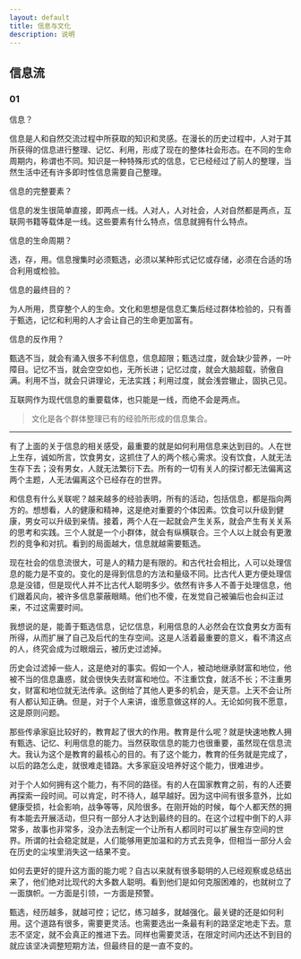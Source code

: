 ```yaml
---
layout: default
title: 信息与文化
description: 说明
---
```


## 信息流

### 01

信息？

信息是人和自然交流过程中所获取的知识和灵感。在漫长的历史过程中，人对于其所获得的信息进行整理、记忆、利用，形成了现在的整体社会形态。在不同的生命周期内，称谓也不同。知识是一种特殊形式的信息，它已经经过了前人的整理，当然生活中还有许多即时性信息需要自己整理。

信息的完整要素？

信息的发生很简单直接，即两点一线。人对人，人对社会，人对自然都是两点，互联网书籍等载体是一线。这些要素有什么特点，信息就拥有什么特点。

信息的生命周期？

选，存，用。信息搜集时必须甄选，必须以某种形式记忆或存储，必须在合适的场合利用或检验。

信息的最终目的？

为人所用，贯穿整个人的生命。文化和思想是信息汇集后经过群体检验的，只有善于甄选，记忆和利用的人才会让自己的生命更加富有。

信息的反作用？

甄选不当，就会有涌入很多不利信息，信息超限；甄选过度，就会缺少营养，一叶障目。记忆不当，就会空空如也，无所长进；记忆过度，就会大脑超载，骄傲自满。利用不当，就会只讲理论，无法实践；利用过度，就会浅尝辙止，固执己见。

互联网作为现代信息的重要载体，也只能是一线，而绝不会是两点。

> 文化是各个群体整理已有的经验所形成的信息集合。

---

有了上面的关于信息的相关感受，最重要的就是如何利用信息来达到目的。人在世上生存，诚如所言，饮食男女，这抓住了人的两个核心需求。没有饮食，人就无法生存下去；没有男女，人就无法繁衍下去。所有的一切有关人的探讨都无法偏离这两个主题，人无法偏离这个已经存在的世界。

和信息有什么关联呢？越来越多的经验表明，所有的活动，包括信息，都是指向两方的。想想看，人的健康和精神，这是绝对重要的个体因素。饮食可以升级到健康，男女可以升级到亲情。接着，两个人在一起就会产生关系，就会产生有关关系的思考和实践。三个人就是一个小群体，就会有纵横联合。三个人以上就会有更激烈的竞争和对抗。看到的局面越大，信息就越需要甄选。

现在社会的信息流很大，可是人的精力是有限的。和古代社会相比，人可以处理信息的能力是不变的。变化的是得到信息的方法和量级不同。比古代人更方便处理信息是没错，但是现代人并不比古代人聪明多少。依然有许多人不善于处理信息，他们跟着风向，被许多信息蒙蔽眼睛。他们也不傻，在发觉自己被骗后也会纠正过来，不过这需要时间。

我想说的是，能善于甄选信息，记忆信息，利用信息的人必然会在饮食男女方面有所得，从而扩展了自己及后代的生存空间。这是人活着最重要的意义，看不清这点的人，终究会成为过眼烟云，被历史过滤掉。

历史会过滤掉一些人，这是绝对的事实。假如一个人，被动地继承财富和地位，他被不当的信息蛊惑，就会很快失去财富和地位。不注重饮食，就活不长；不注重男女，财富和地位就无法传承。这倒给了其他人更多的机会，是天意。上天不会让所有人都认知正确。但是，对于个人来讲，谁愿意做这样的人。无论如何我不愿意，这是原则问题。

那些传承家庭比较好的，教育起了很大的作用。教育是什么呢？就是快速地教人拥有甄选、记忆、利用信息的能力。当然获取信息的能力也很重要，虽然现在信息流大。我认为这个是教育的最核心的目的。有了这个能力，教育的任务就是完成了，以后的路怎么走，就很难走错路。大多家庭没培养好这个能力，很难进步。

对于个人如何拥有这个能力，有不同的路径。有的人在国家教育之前，有的人还要再探索一段时间。可以肯定，时不待人，越早越好。因为这中间有很多意外，比如健康受损，社会影响，战争等等，风险很多。在刚开始的时候，每个人都天然的拥有本能去开展活动，但只有一部分人才达到最终的目的。在这个过程中倒下的人非常多，故事也非常多，没办法去制定一个让所有人都同时可以扩展生存空间的世界。所谓的社会稳定就是，人们能够用更加温和的方式去竞争，但相当一部分人会在历史的尘埃里消失这一结果不变。

如何去更好的提升这方面的能力呢？自古以来就有很多聪明的人已经观察或总结出来了，他们绝对比现代的大多数人聪明。看到他们是如何克服困难的，也就树立了一面旗帜。一方面是引领，一方面是预警。

甄选，经历越多，就越可控；记忆，练习越多，就越强化。最关键的还是如何利用。这个道路有很多，需要更灵活。也需要选出一条最有利的路坚定地走下去。意志不坚定，就不会真正的推进下去。同样也需要灵活，在限定时间内还达不到目的就应该坚决调整短期方法，但最终目的是一直不变的。
































